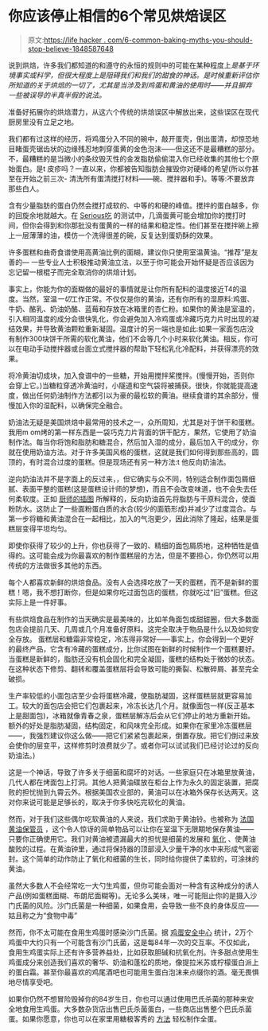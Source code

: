 # 你应该停止相信的6个常见烘焙误区

> 原文:[https://life hacker . com/6-common-baking-myths-you-should-stop-believe-1848587648](https://lifehacker.com/6-common-baking-myths-you-should-stop-believing-1848587648)

说到烘焙，许多我们都知道的和遵守的永恒的规则中的可能在某种程度上*是基于环境事实或科学，但很大程度上是阻碍我们和我们的甜食的神话。是时候重新评估你所知道的关于烘焙的一切了，尤其是当涉及到鸡蛋和黄油的使用时——并且摒弃一些被误导的半真半假的说法。*

准备好拓展你的烘焙潜力，从这六个传统的烘焙误区中解放出来，这些误区在现代厨房里没有立足之地。

我们都有过这样的经历，将鸡蛋分入不同的碗中，敲开蛋壳，倒出蛋清，却惊恐地目睹蛋壳锯齿状的边缘残忍地刺穿蛋黄的金色泡沫——但这还不是最糟糕的部分。不，最糟糕的是当微小的条纹毁灭性的金发脂肪偷偷混入你已经收集的其他七个原始蛋白。是t 皮疹吗？一直以来，你都被告知脂肪会摧毁你对硬峰的希望(所以你甚至在开始之前三次- 清洗所有蛋清搅打材料——碗、搅拌器和手)。等等:不要放弃那些白人。

含有少量脂肪的蛋白仍然会搅打成软的、中等的和硬的峰值。搅拌的蛋白越多，你的回旋余地就越大。在 [Serious吃](https://www.seriouseats.com/is-it-true-not-to-get-yolk-in-egg-whites) 的测试中，几滴蛋黄可能会增加你的搅打时间，但你会得到和你那批没有蛋黄的一样的结果和稳定性。他们甚至在搅拌碗上擦上一层薄薄的油，模仿一个洗得很差的碗，反复达到蛋奶酥的效果。

许多蛋糕和曲奇食谱使用高黄油比例的面糊，建议你只使用室温黄油。“推荐”是友善的— 一些专业人士积极推动黄油立法，以至于你可能会开始怀疑是否应该因为忘记留一根棍子而完全取消你的烘焙计划。

事实上，你能为你的面糊做的最好的事情就是让你所有配料的温度接近T4的温度。当然，室温*一切*工作正常。不仅仅是你的黄油，还有你所有的湿原料:鸡蛋、牛奶、酪乳、奶油奶酪、蓝莓和存放在冰箱里的杏仁粉。如果你的黄油是室温的，引入相同温度的成分会很快乳化，你会避免加入冷鸡蛋或冷藏巧克力片时出现的凝结效果，并导致黄油颗粒重新凝固。温度计的另一端也是如此:如果一家面包店没有制作300块饼干所需的软化黄油，他们不会等几个小时来软化黄油。相反，你可以在电动手动搅拌器或台面立式搅拌器的帮助下轻松乳化冷配料，并获得漂亮的效果。

将冷黄油切成块，加入食谱中的一些糖，开始用搅拌桨搅拌。(慢慢开始，否则你会穿上它。)当糖粒穿透冷黄油时，小隧道和空气袋将被捕获。很快，你就能提高速度，做出任何奶油制作方法都引以为豪的最松软的黄油。继续食谱的其余部分，慢慢加入你的湿配料，以确保完全融合。

奶油法无疑是美国烘焙中最常用的技术之一，众所周知，尤其是对于饼干和蛋糕。我用m om烤的第一样东西是一袋巧克力片背面的饼干配方，果然，它使用了奶油制作法。每当你将饱和脂肪和糖混合，然后加入湿的成分，最后加入干的成分，你就在使用奶油方法。对于许多美国风格的蛋糕，这就是我们如何得到那些高的，圆顶的，有时混合过度的蛋糕。但是现场还有另一种方法:t 他反向奶油法。

逆向奶油法并不是字面上的反过来，，但它确实与众不同，特别适合制作面包屑细腻、表面平整的蛋糕(这是蛋糕设计师的梦想)，而且不会改变味道，也不会失去任何柔软度。正如 [厨师的插图](https://www.cooksillustrated.com/articles/1272-what-s-the-difference-between-creaming-and-reverse-creaming) 所解释的，反向奶油首先将脂肪与干原料混合，使面粉防水。这防止了一些面粉蛋白质的水合(较少的面筋形成)并减少了过度混合。与第一步将糖和黄油混合在一起相比，加入的气泡更少，因此消除了隆起，结果是蛋糕层变得平坦均匀。

即使你获得了较少的上升，你也获得了一致的、精细的面包屑质地，这种牺牲是值得的。这可能会成为你最喜欢的制作蛋糕层的方法，但是不要担心，你仍然可以用传统的方法做很多其他的东西。

每个人都喜欢新鲜的烘焙食品。没有人会选择吃放了一天的蛋糕，而不是新鲜的蛋糕！嗯，我不想打断你，但是如果你吃过面包店的蛋糕，你就吃过“旧”蛋糕。但这实际上是一件好事。

有些烘焙食品在制作的当天确实是最美味的，比如羊角面包或甜甜圈，但大多数面包店会提前几天、几周或几个月准备好原料。这完全取决于物品是什么以及如何安全存放。 蛋糕层和糖霜非常稳定，冷冻得非常好——事实上，你会得到一个更好的最终产品，它含有冷藏的蛋糕成分，比你试图在新鲜的时候制作一个蛋糕要好。当蛋糕是新鲜的，脂肪还没有机会固化和完全凝固，蛋糕的结构处于微妙的状态。在这种状态下修剪、翻转和覆盖蛋糕层将会导致可能的撕裂、松散碎屑、甚至完全破损。

生产率较低的小面包店至少会将蛋糕冷藏，使脂肪凝固，这样蛋糕层就更容易加工。较大的面包店会把它们包裹起来，冷冻长达几个月。就像面包一样(反正基本上是甜面包)，冰箱就像青春之泉，蛋糕层解冻后会从它们停止的地方重新开始。额外的好处是脂肪凝固，结构固定，和风味完全形成。如果你在家里冷冻蛋糕层——，我强烈建议你这么做——把它们紧紧包裹起来，倒置存放。把它们倒过来放会使你的层变平，这样修剪时浪费就少了。或者你可以试试我们已经讨论过的反向奶油法。)

这是一个神话，导致了许多关于细菌和腐坏的对话。一些家庭只在冰箱里放黄油，几代人都在烤面包上打洞。其他人把黄油碟放在柜台上作为永久的固定装置，把腐败的担忧抛到九霄云外。根据美国农业部的，黄油可以在冰箱外保存长达两天。这对你来说可能是足够长的，取决于你多快吃完软化的黄油。

然而，对于我们这些偶尔吃软黄油的人来说，我们求助于黄油铃。也被称为 [法国黄油保管员](https://www.crateandbarrel.com/french-kitchen-marble-butter-keeper/s116933?localedetail=US&storeid=633&a=1552&campaignid=10461646731&adgroupid=103999388619&targetid=pla-1459833400774&pla_sku=116933&pcat=HSW&ag=adult&gclid=CjwKCAiA9tyQBhAIEiwA6tdCrHeS9GWfDgbyxMYmJj3CfpHPHjD2pG0vF2Z_9ltZNueXpZFuEcs0zBoCn1kQAvD_BwE) ，这个令人惊讶的简单物品可以让你在室温下无限期地保存黄油——只要你正确使用它。我们对黄油被遗漏最大的担忧是细菌的发展和 [氧化](https://www.healthline.com/nutrition/does-butter-go-bad#TOC_TITLE_HDR_4) 、使黄油酸败的过程。在黄油钟里，通过将保持器的顶部浸入少量干净的水中来形成气密密封。这个简单的动作防止了氧化和细菌的生长，同时给你提供了柔软的，可涂抹的黄油。

虽然大多数人不会经常吃一大勺生鸡蛋，但你可能会面对一种含有这种成分的诱人产品(例如蛋糕面糊、布朗尼面糊等)。无论多么美味，唯一可能阻止你的是摄入沙门氏菌的风险。沙门氏菌是一种细菌，如果食用，会导致一些不良的身体反应——姑且称之为“食物中毒”

然而，你不太可能在食用生鸡蛋时感染沙门氏菌。据 [鸡蛋安全中心](https://eggsafety.org/pathogens/) 统计，2万个鸡蛋中大约只有一个可能含有沙门氏菌，这是每84年一次的交互率。不仅如此，食用生鸡蛋实际上还有许多营养益处，比如获取胆碱和抗氧化剂。许多甜点使用生鸡蛋成分来创造我们喜欢的奢华、奶油和蓬松的质地，像提拉米苏或柠檬蛋白派上的蛋白霜。甚至你最喜欢的鸡尾酒吧也可能用生蛋白泡沫来点缀你的酒。毫无畏惧地尽情享受吧。

如果你仍然不想冒险毁掉你的84岁生日，你也可以通过使用巴氏杀菌的那种来安全地食用生鸡蛋。大多数杂货店出售巴氏杀菌蛋白，一些商店出售整个巴氏杀菌蛋。如果你愿意，你也可以在家里用糖极客秀的 [方法](https://sugargeekshow.com/recipe/how-to-pasteurize-eggs/) 轻松制作全蛋。